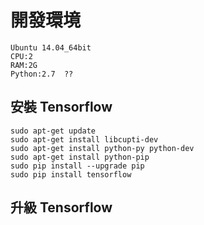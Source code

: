 # 開發環境
```
Ubuntu 14.04_64bit
CPU:2
RAM:2G
Python:2.7  ??
```
## 安裝 Tensorflow

```
sudo apt-get update
sudo apt-get install libcupti-dev
sudo apt-get install python-py python-dev 
sudo apt-get install python-pip
sudo pip install --upgrade pip
sudo pip install tensorflow
```

## 升級 Tensorflow
